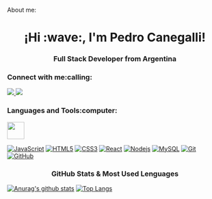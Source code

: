 About me:
<h1 align="center">¡Hi :wave:, I'm Pedro Canegalli!</h1>
<h3 align="center">Full Stack Developer from Argentina</h3>

<h3 align="left">Connect with me:calling:</h3>
<div> 
  <a href="mailto:canegallipedro@gmail.com" target="_blank"><img src="https://img.shields.io/badge/Gmail-D14836?style=for-the-badge&logo=gmail&logoColor=white" target="_blank">   </a> 
  <a href ="https://www.linkedin.com/in/pedro-canegalli/" target="_blank"><img src="https://img.shields.io/badge/LinkedIn-0077B5?style=for-the-badge&logo=linkedin&logoColor=white" target="_blank"></a>
</div>

<h3>Languages and Tools:computer:</h3>

<img src="https://cdn-icons-png.flaticon.com/512/5968/5968267.png" width="40" height="40"/>

[![JavaScript](https://img.shields.io/badge/-JavaScript-black?style=flat&logo=javascript&link)]() [![HTML5](https://img.shields.io/badge/-HTML5-E34F26?style=flat&logo=html5&logoColor=white&link)]() [![CSS3](https://img.shields.io/badge/-CSS3-1572B6?style=flat&logo=css3&link)]() [![React](https://img.shields.io/badge/-React-black?style=flat&logo=react&link)]() [![Nodejs](https://img.shields.io/badge/-Nodejs-black?style=flat&logo=Node.js&link)]() [![MySQL](https://img.shields.io/badge/-MySQL-black?style=flat&logo=mysql&link)]() [![Git](https://img.shields.io/badge/-Git-black?style=flat&logo=git&link)]() [![GitHub](https://img.shields.io/badge/-GitHub-181717?style=flat&logo=github&link)]()

<h3 align="center">GitHub Stats & Most Used Lenguages</h3>

[![Anurag's github stats](https://github-readme-stats.vercel.app/api?username=PedroCanegalli&show_icons=true&theme=merko&hide=prs,issues)](https://github.com/PedroCanegalli/github-readme-stats)
[![Top Langs](https://github-readme-stats.vercel.app/api/top-langs/?username=PedroCanegalli&layout=compact&theme=merko&)](https://github.com/PedroCanegalli/github-readme-stats)
